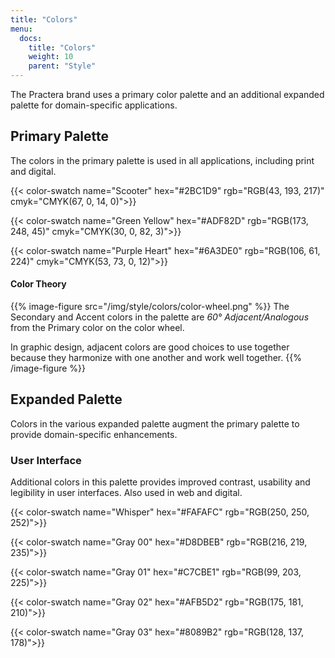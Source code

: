 ```yaml
---
title: "Colors"
menu:
  docs:
    title: "Colors"
    weight: 10
    parent: "Style"
---
```


The Practera brand uses a primary color palette and an additional expanded palette for domain-specific applications.

## Primary Palette

The colors in the primary palette is used in all applications, including print and digital.

{{< color-swatch name="Scooter" hex="#2BC1D9" rgb="RGB(43, 193, 217)" cmyk="CMYK(67, 0, 14, 0)">}}

{{< color-swatch name="Green Yellow" hex="#ADF82D" rgb="RGB(173, 248, 45)" cmyk="CMYK(30, 0, 82, 3)">}}

{{< color-swatch name="Purple Heart" hex="#6A3DE0" rgb="RGB(106, 61, 224)" cmyk="CMYK(53, 73, 0, 12)">}}

#### Color Theory

{{% image-figure src="/img/style/colors/color-wheel.png" %}}
  The Secondary and Accent colors in the palette are _60° Adjacent/Analogous_ from the Primary color on the color wheel.
  
  In graphic design, adjacent colors are good choices to use together because they harmonize with one another and work well together.
{{% /image-figure %}}

## Expanded Palette

Colors in the various expanded palette augment the primary palette to provide domain-specific enhancements.

### User Interface

Additional colors in this palette provides improved contrast, usability and legibility in user interfaces. Also used in web and digital.

{{< color-swatch name="Whisper" hex="#FAFAFC" rgb="RGB(250, 250, 252)">}}

{{< color-swatch name="Gray 00" hex="#D8DBEB" rgb="RGB(216, 219, 235)">}}

{{< color-swatch name="Gray 01" hex="#C7CBE1" rgb="RGB(99, 203, 225)">}}

{{< color-swatch name="Gray 02" hex="#AFB5D2" rgb="RGB(175, 181, 210)">}}

{{< color-swatch name="Gray 03" hex="#8089B2" rgb="RGB(128, 137, 178)">}}